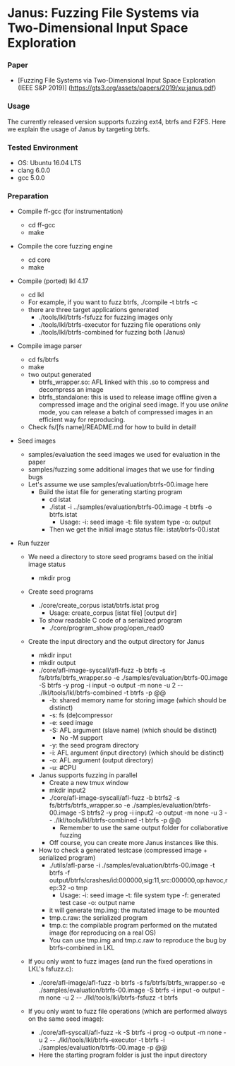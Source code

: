 Janus: Fuzzing File Systems via Two-Dimensional Input Space Exploration
===========================================

### Paper
* [Fuzzing File Systems via Two-Dimensional Input Space Exploration (IEEE S&P 2019)]
(https://gts3.org/assets/papers/2019/xu:janus.pdf)

### Usage 
The currently released version supports fuzzing ext4, btrfs and F2FS. 
Here we explain the usage of Janus by targeting btrfs.

### Tested Environment
- OS: Ubuntu 16.04 LTS
- clang 6.0.0
- gcc 5.0.0

### Preparation
- Compile ff-gcc (for instrumentation)
    - cd ff-gcc
    - make
- Compile the core fuzzing engine
    - cd core
    - make
- Compile (ported) lkl 4.17
    - cd lkl
    - For example, if you want to fuzz btrfs, ./compile -t btrfs -c
    - there are three target applications generated
        - ./tools/lkl/btrfs-fsfuzz          for fuzzing images only
        - ./tools/lkl/btrfs-executor        for fuzzing file operations only
        - ./tools/lkl/btrfs-combined        for fuzzing both (Janus)
- Compile image parser 
    - cd fs/btrfs
    - make
    - two output generated
        - btrfs_wrapper.so: AFL linked with this .so to compress and decompress an image
        - btrfs_standalone: this is used to release image offline given a compressed image and the original seed image. If you use *online* mode, you can release a batch of compressed images in an efficient way for reproducing.
    - Check fs/[fs name]/README.md for how to build in detail!

- Seed images
    - samples/evaluation        the seed images we used for evaluation in the paper 
    - samples/fuzzing           some additional images that we use for finding bugs
    - Let's assume we use samples/evaluation/btrfs-00.image here
        - Build the istat file for generating starting program 
            - cd istat
            - ./istat -i ../samples/evaluation/btrfs-00.image -t btrfs -o btrfs.istat
                - Usage: -i: seed image -t: file system type -o: output
            - Then we get the initial image status file: istat/btrfs-00.istat

- Run fuzzer
    - We need a directory to store seed programs based on the initial image status
        - mkdir prog
    - Create seed programs
        - ./core/create_corpus istat/btrfs.istat prog
            - Usage: create_corpus [istat file] [output dir]
        - To show readable C code of a serialized program
            - ./core/program_show prog/open_read0
    - Create the input directory and the output directory for Janus
        - mkdir input
        - mkdir output
        - ./core/afl-image-syscall/afl-fuzz -b btrfs -s fs/btrfs/btrfs_wrapper.so -e ./samples/evaluation/btrfs-00.image -S btrfs -y prog -i input -o output -m none -u 2 -- ./lkl/tools/lkl/btrfs-combined -t btrfs -p @@
            - -b: shared memory name for storing image (which should be distinct)
            - -s: fs (de)compressor
            - -e: seed image
            - -S: AFL argument (slave name) (which should be distinct)
                - No -M support
            - -y: the seed program directory
            - -i: AFL argument (input directory) (which should be distinct)
            - -o: AFL argument (output directory)
            - -u: #CPU
        - Janus supports fuzzing in parallel
            - Create a new tmux window
            - mkdir input2
            - ./core/afl-image-syscall/afl-fuzz -b btrfs2 -s fs/btrfs/btrfs_wrapper.so -e ./samples/evaluation/btrfs-00.image -S btrfs2 -y prog -i input2 -o output -m none -u 3 -- ./lkl/tools/lkl/btrfs-combined -t btrfs -p @@
                - Remember to use the same output folder for collaborative fuzzing
            - Off course, you can create more Janus instances like this.
        - How to check a generated testcase (compressed image + serialized program)
            - ./utils/afl-parse -i ./samples/evaluation/btrfs-00.image -t btrfs -f output/btrfs/crashes/id:000000,sig:11,src:000000,op:havoc,rep:32 -o tmp
                - Usage: -i: seed image -t: file system type -f: generated test case -o: output name
            - it will generate tmp.img: the mutated image to be mounted
            - tmp.c.raw: the serialized program 
            - tmp.c: the compilable program performed on the mutated image (for reproducing on a real OS)
            - You can use tmp.img and tmp.c.raw to reproduce the bug by btrfs-combined in LKL

    - If you only want to fuzz images (and run the fixed operations in LKL's fsfuzz.c):
        - ./core/afl-image/afl-fuzz -b btrfs -s fs/btrfs/btrfs_wrapper.so -e ./samples/evaluation/btrfs-00.image -S btrfs -i input -o output -m none -u 2 -- ./lkl/tools/lkl/btrfs-fsfuzz -t btrfs
    - If you only want to fuzz file operations (which are performed always on the same seed image):
        - ./core/afl-syscall/afl-fuzz -k -S btrfs -i prog -o output -m none -u 2 -- ./lkl/tools/lkl/btrfs-executor -t btrfs -i ./samples/evaluation/btrfs-00.image -p @@
        - Here the starting program folder is just the input directory
